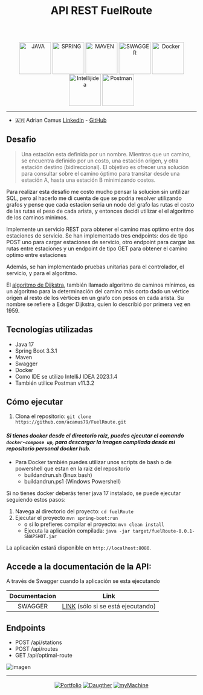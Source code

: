 <h1 align="center">API REST FuelRoute</h1>
<div style="display: inline_block"><br><br>
 <p align="center">
  <a href="#" target="_blank"><img align="center" alt="JAVA" height="84" width="84" src="https://cdn.jsdelivr.net/gh/devicons/devicon/icons/java/java-original.svg"></a>
  <a href="#" target="_blank"><img align="center" alt="SPRING" height="84" width="84" src="https://cdn.jsdelivr.net/gh/devicons/devicon/icons/spring/spring-original.svg"></a>
  <a href="#" target="_blank"><img align="center" alt="MAVEN" height="84" width="84" src="https://www.svgrepo.com/show/373829/maven.svg"></a>
  <a href="#" target="_blank"><img align="center" alt="SWAGGER" height="84" width="84" src="https://www.svgrepo.com/show/374111/swagger.svg" /></a>
  <a href="#" target="_blank"><img align="center" alt="Docker" height="84" width="84" src="https://www.svgrepo.com/show/452192/docker.svg" /></a>
  <a href="#" target="_blank"><img align="center" alt="Intellijidea" height="84" width="84" src="https://www.svgrepo.com/show/306240/intellijidea.svg" /></a>
  <a href="#" target="_blank"><img align="center" alt="Postman" height="84" width="84" src="https://cdn.jsdelivr.net/gh/devicons/devicon@latest/icons/postman/postman-original.svg" /></a>
  </p>
 </div>

***

* :argentina: Adrian Camus [LinkedIn](https://www.linkedin.com/in/acamus79/ ) - [GitHub](https://github.com/acamus79)



## Desafio

>Una estación esta definida por un nombre. Mientras que un camino, se encuentra definido por un
costo, una estación origen, y otra estación destino (bidireccional). El objetivo es ofrecer una solución
para consultar sobre el camino óptimo para transitar desde una estación A, hasta una estación B
minimizando costos.

Para realizar esta desafio me costo mucho pensar la solucion sin untilizar SQL, pero al hacerlo me di cuenta de que se podria resolver utilizando grafos y pense que cada estacion seria un nodo del grafo las rutas el costo de las rutas el peso de cada arista, y entonces decidi utilizar el el algoritmo de los caminos minimos.

Implemente un servicio REST para obtener el camino mas optimo entre dos estaciones de servicio. Se han implementado tres endpoints: dos de tipo POST uno para cargar estaciones de servicio, otro endpoint para cargar las rutas entre estaciones y un endpoint de tipo GET para obtener el camino optimo entre estaciones

Además, se han implementado pruebas unitarias para el controlador, el servicio, y para el algoritmo.

El [algoritmo de Dijkstra](https://es.wikipedia.org/wiki/Algoritmo_de_Dijkstra), también llamado algoritmo de caminos mínimos, es un algoritmo para la determinación del camino más corto dado un vértice origen al resto de los vértices en un grafo con pesos en cada arista. Su nombre se refiere a Edsger Dijkstra, quien lo describió por primera vez en 1959.

## Tecnologías utilizadas

- Java 17
- Spring Boot 3.3.1
- Maven
- Swagger
- Docker
- Como IDE se utilizo IntelliJ IDEA 2023.1.4
- También utilice Postman v11.3.2

## Cómo ejecutar

  1. Clona el repositorio:
  ``` git clone https://github.com/acamus79/FuelRoute.git ```

#### <em>Si tienes docker desde el directorio raíz, puedes ejecutar el comando ``docker-compose up``, para descargar la imagen compilada desde mi repositorio personal docker hub.</em>

- Para Docker también puedes utilizar unos scripts de bash o de powershell que estan en la raiz del repositorio
  - buildandrun.sh (linux bash)
  - buildandrun.ps1 (Windows Powershell)

Si no tienes docker deberás tener java 17 instalado, se puede ejecutar seguiendo estos pasos:

  1. Navega al directorio del proyecto: ``` cd fuelRoute ```
  2. Ejecutar el proyecto ``` mvn spring-boot:run ```
     - o si lo prefieres compilar el proyecto: ``` mvn clean install ```
     - Ejecuta la aplicación compilada: ``` java -jar target/fuelRoute-0.0.1-SNAPSHOT.jar ```

La aplicación estará disponible en `http://localhost:8080`.

## Accede a la documentación de la API:

A través de Swagger cuando la aplicación se esta ejecutando

| Documentacion |                                                    Link                                                     |
| :-----------: | :---------------------------------------------------------------------------------------------------------: |
|    SWAGGER    | <a href="http://localhost:8080/swagger-ui/index.html" target="_blank">LINK</a> (sólo si se está ejecutando) |

## Endpoints

  - POST /api/stations
  - POST /api/routes
  - GET /api/optimal-route


![imagen](https://github.com/user-attachments/assets/20a2117c-e552-4de6-a71f-0164a1a94dd1)
  
_____
<p align="center">
 <a href="https://acamus79.github.io" target="_blank"><img align="center" alt="Portfolio"  src="https://forthebadge.com/images/badges/built-with-love.svg"></a>
 <a href="#" target="_blank"><img align="center" alt="Daugther"  src="https://github.com/acamus79/StoreChallenge/assets/85143329/f5dda3bd-81cb-4ece-9a60-4c7ae215fa88"></a>
 <a href="#" target="_blank"><img align="center" alt="myMachine"  src="https://github.com/acamus79/StoreChallenge/assets/85143329/5f6c41aa-4209-44b4-8eb7-62f6163c23a7"></a>
</p>
